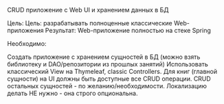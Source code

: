 CRUD приложение с Web UI и хранением данных в БД

Цель:
Цель: разрабатывать полноценные классические Web-приложения Результат: Web-приложение полностью на стеке Spring

Необходимо:

Создать приложение с хранением сущностей в БД (можно взять библиотеку и DAO/репозитории из прошлых занятий)
Использовать классический View на Thymeleaf, classic Controllers. Для книг (главной сущности) на UI должны быть
доступные все CRUD операции. CRUD остальных сущностей - по желанию/необходимости. Локализацию делать НЕ нужно - она
строго опциональна.